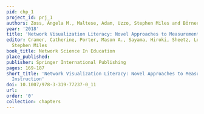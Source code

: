 ```yaml
---
pid: chp_1
project_id: prj_1
authors: Zoss, Angela M., Maltese, Adam, Uzzo, Stephen Miles and Börner, Katy
year: '2018'
title: 'Network Visualization Literacy: Novel Approaches to Measurement and Instruction'
editor: Cramer, Catherine, Porter, Mason A., Sayama, Hiroki, Sheetz, Lori and Uzzo,
  Stephen Miles
book_title: Network Science In Education
place_published: 
publisher: Springer International Publishing
pages: 169-187
short_title: 'Network Visualization Literacy: Novel Approaches to Measurement and
  Instruction'
doi: 10.1007/978-3-319-77237-0_11
url: 
order: '0'
collection: chapters
---
```

